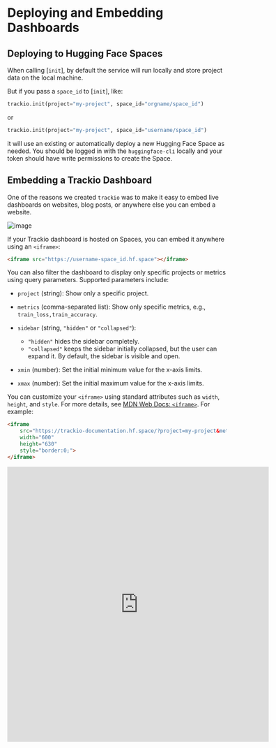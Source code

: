 # Deploying and Embedding Dashboards

## Deploying to Hugging Face Spaces

When calling [`init`], by default the service will run locally and store project data on the local machine.

But if you pass a `space_id` to [`init`], like:

```py
trackio.init(project="my-project", space_id="orgname/space_id")
```

or

```py
trackio.init(project="my-project", space_id="username/space_id")
```

it will use an existing or automatically deploy a new Hugging Face Space as needed. You should be logged in with the `huggingface-cli` locally and your token should have write permissions to create the Space.

## Embedding a Trackio Dashboard

One of the reasons we created `trackio` was to make it easy to embed live dashboards on websites, blog posts, or anywhere else you can embed a website.

![image](https://github.com/user-attachments/assets/77f1424b-737b-4f04-b828-a12b2c1af4ef)

If your Trackio dashboard is hosted on Spaces, you can embed it anywhere using an `<iframe>`:

```html
<iframe src="https://username-space_id.hf.space"></iframe>
```

You can also filter the dashboard to display only specific projects or metrics using query parameters. Supported parameters include:

* `project` (string): Show only a specific project.
* `metrics` (comma-separated list): Show only specific metrics, e.g., `train_loss,train_accuracy`.
* `sidebar` (string, `"hidden"` or `"collapsed"`):

  * `"hidden"` hides the sidebar completely.
  * `"collapsed"` keeps the sidebar initially collapsed, but the user can expand it. By default, the sidebar is visible and open.
* `xmin` (number): Set the initial minimum value for the x-axis limits.
* `xmax` (number): Set the initial maximum value for the x-axis limits.

You can customize your `<iframe>` using standard attributes such as `width`, `height`, and `style`. For more details, see [MDN Web Docs: `<iframe>`](https://developer.mozilla.org/en-US/docs/Web/HTML/Reference/Elements/iframe). For example:

```html
<iframe 
    src="https://trackio-documentation.hf.space/?project=my-project&metrics=train_loss,train_accuracy&sidebar=hidden" 
    width="600" 
    height="630" 
    style="border:0;">
</iframe>
```

<iframe 
    src="https://trackio-documentation.hf.space/?project=my-project&metrics=train_loss,train_accuracy&sidebar=hidden" 
    width="600" 
    height="630" 
    style="border:0;">
</iframe>
